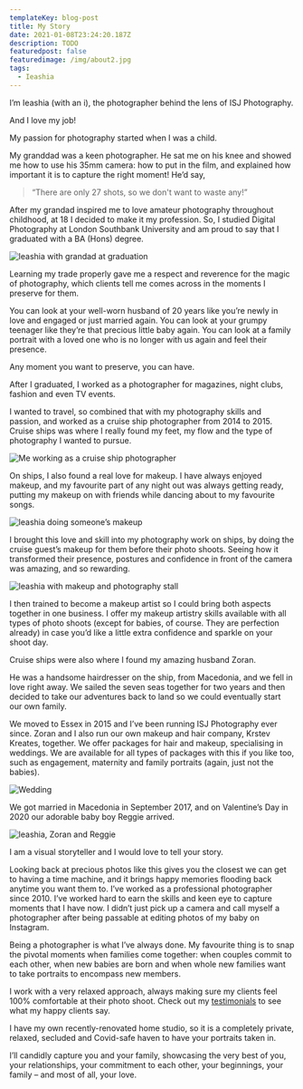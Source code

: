 ```yaml
---
templateKey: blog-post
title: My Story
date: 2021-01-08T23:24:20.187Z
description: TODO
featuredpost: false
featuredimage: /img/about2.jpg
tags:
  - Ieashia
---
```

I’m Ieashia (with an i), the photographer behind the lens of ISJ Photography.

And I love my job!

My passion for photography started when I was a child.

My granddad was a keen photographer. He sat me on his knee and showed me how to use his 35mm camera: how to put in the film, and explained how important it is to capture the right moment! He’d say, 
> “There are only 27 shots, so we don't want to waste any!”

After my grandad inspired me to love amateur photography throughout childhood, at 18 I decided to make it my profession. So, I studied Digital Photography at London Southbank University and am proud to say that I graduated with a BA (Hons) degree.

![Ieashia with grandad at graduation](/img/about6.jpg)

Learning my trade properly gave me a respect and reverence for the magic of photography, which clients tell me comes across in the moments I preserve for them.

You can look at your well-worn husband of 20 years like you’re newly in love and engaged or just married again. You can look at your grumpy teenager like they’re that precious little baby again. You can look at a family portrait with a loved one who is no longer with us again and feel their presence.

Any moment you want to preserve, you can have.

After I graduated, I worked as a photographer for magazines, night clubs, fashion and even TV events.

I wanted to travel, so combined that with my photography skills and passion, and worked as a cruise ship photographer from 2014 to 2015. Cruise ships was where I really found my feet, my flow and the type of photography I wanted to pursue.

![Me working as a cruise ship photographer](/img/about4.jpg)

On ships, I also found a real love for makeup. I have always enjoyed makeup, and my favourite part of any night out was always getting ready, putting my makeup on with friends while dancing about to my favourite songs.

![Ieashia doing someone’s makeup](/img/about5.jpg)

I brought this love and skill into my photography work on ships, by doing the cruise guest’s makeup for them before their photo shoots. Seeing how it transformed their presence, postures and confidence in front of the camera was amazing, and so rewarding.

![Ieashia with makeup and photography stall](/img/about1.jpg)

I then trained to become a makeup artist so I could bring both aspects together in one business. I offer my makeup artistry skills available with all types of photo shoots (except for babies, of course. They are perfection already) in case you’d like a little extra confidence and sparkle on your shoot day.

Cruise ships were also where I found my amazing husband Zoran.

He was a handsome hairdresser on the ship, from Macedonia, and we fell in love right away. We sailed the seven seas together for two years and then decided to take our adventures back to land so we could eventually start our own family.

We moved to Essex in 2015 and I’ve been running ISJ Photography ever since. Zoran and I also run our own makeup and hair company, Krstev Kreates, together. We offer packages for hair and makeup, specialising in weddings. We are available for all types of packages with this if you like too, such as engagement, maternity and family portraits (again, just not the babies).

![Wedding](/img/about2.jpg)

We got married in Macedonia in September 2017, and on Valentine’s Day in 2020 our adorable baby boy Reggie arrived.

![Ieashia, Zoran and Reggie](/img/ieashia.jpg)

I am a visual storyteller and I would love to tell your story.

Looking back at precious photos like this gives you the closest we can get to having a time machine, and it brings happy memories flooding back anytime you want them to.
I’ve worked as a professional photographer since 2010. I’ve worked hard to earn the skills and keen eye to capture moments that I have now. I didn’t just pick up a camera and call myself a photographer after being passable at editing photos of my baby on Instagram.

Being a photographer is what I’ve always done. 
My favourite thing is to snap the pivotal moments when families come together: when couples commit to each other, when new babies are born and when whole new families want to take portraits to encompass new members.

I work with a very relaxed approach, always making sure my clients feel 100% comfortable at their photo shoot. Check out my [testimonials](../testimonials/index.md) to see what my happy clients say.

I have my own recently-renovated home studio, so it is a completely private, relaxed, secluded and Covid-safe haven to have your portraits taken in.

I’ll candidly capture you and your family, showcasing the very best of you, your relationships, your commitment to each other, your beginnings, your family – and most of all, your love.
